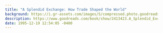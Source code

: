 ```yaml
---
title: "A Splendid Exchange: How Trade Shaped the World"
background: https://i.gr-assets.com/images/S/compressed.photo.goodreads.com/books/1328774642l/2413423._SX50_.jpg
description: https://www.goodreads.com/book/show/2413423.A_Splendid_Exchange
date: 1995-12-19 12:54:05 -0400
---
```


